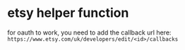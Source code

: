 # etsy helper function

for oauth to work, you need to add the callback url here:
`https://www.etsy.com/uk/developers/edit/<id>/callbacks`
